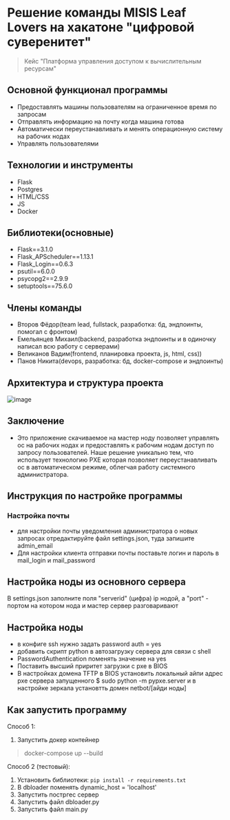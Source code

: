 # Решение команды MISIS Leaf Lovers на хакатоне "цифровой суверенитет"
> Кейс "Платформа управления доступом к вычислительным ресурсам"

## Основной функционал программы
- Предоставлять машины пользователям на ограниченное время по запросам
- Отправлять информацию на почту когда машина готова
- Автоматически переустанавливать и менять операционную систему на рабочих нодах
- Управлять пользователями

## Технологии и инструменты
- Flask
- Postgres
- HTML/CSS
- JS
- Docker

## Библиотеки(основные)
- Flask==3.1.0
- Flask_APScheduler==1.13.1
- Flask_Login==0.6.3
- psutil==6.0.0
- psycopg2==2.9.9
- setuptools==75.6.0

## Члены команды
- Второв Фёдор(team lead, fullstack, разработка: бд, эндпоинты, помогал с фронтом)
- Емельянцев Михаил(backend, разработка эндпоинты и в одиночку написал всю работу с серверами)
- Великанов Вадим(frontend, планировка проекта, js, html, css))
- Панов Никита(devops, разработка: бд, docker-compose и эндпоинты)

## Архитектура и структура проекта
![image](https://github.com/user-attachments/assets/9c612820-5beb-44fd-93af-631aa6136bba)

## Заключение
- Это приложение скачиваемое на мастер ноду позволяет управлять ос на рабочих нодах и предоставлять к рабочим нодам доступ по запросу пользователей. Наше решение уникально тем, что использует технологию PXE которая позволяет переустанавливать ос в автоматическом режиме, облегчая работу системного администратора.


## Инструкция по настройке программы
### Настройка почты
- для настройки почты уведомления администратора о новых запросах отредактируйте файл settings.json, туда запишите admin_email
- Для настройки клиента отправки почты поставьте логин и пароль в mail_login и mail_password

## Настройка ноды из основного сервера
В settings.json заполните поля "serverid" (цифра) ip нодой, а "port" - портом на котором нода и мастер сервер разговаривают

## Настройка ноды
- в конфиге ssh нужно задать password auth = yes
- добавить скрипт python в автозагрузку сервера для связи с shell
- PasswordAuthentication поменять значение на yes
- Поставить высший приритет загрузки с pxe в BIOS
- В настройках домена TFTP в BIOS установить локальный айпи адрес pxe сервера запущенного $ sudo python -m pypxe.server и в настройке зеркала установтть домен netbot/[айди ноды]

## Как запустить программу
Способ 1:
1) Запустить докер контейнер
> docker-compose up --build

Способ 2 (тестовый):

1) Установить библиотеки: `pip install -r requirements.txt`
2) В dbloader поменять dynamic_host = 'localhost'
3) Запустить постргес сервер
4) Запустить файл dbloader.py
5) Запустить файл main.py
